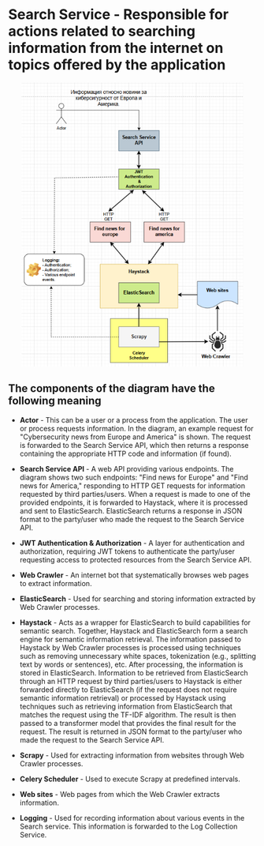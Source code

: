 # Search Service - Responsible for actions related to searching information from the internet on topics offered by the application

<p align="center">
    <img src="https://raw.githubusercontent.com/JivkoSp/Drahten/master/Assets/SearchService-1.PNG" alt="Logo" width="450">
</p>

## The components of the diagram have the following meaning

* **Actor** - This can be a user or a process from the application. The user or process requests information. In the diagram, an example request for "Cybersecurity news from Europe and America" is shown. The request is forwarded to the Search Service API, which then returns a response containing the appropriate HTTP code and information (if found).
   
* **Search Service API** - A web API providing various endpoints. The diagram shows two such endpoints: "Find news for Europe" and "Find news for America," responding to HTTP GET requests for information requested by third parties/users. When a request is made to one of the provided endpoints, it is forwarded to Haystack, where it is processed and sent to ElasticSearch. ElasticSearch returns a response in JSON format to the party/user who made the request to the Search Service API.
   
* **JWT Authentication & Authorization** - A layer for authentication and authorization, requiring JWT tokens to authenticate the party/user requesting access to protected resources from the Search Service API.
   
* **Web Crawler** - An internet bot that systematically browses web pages to extract information.
   
* **ElasticSearch** - Used for searching and storing information extracted by Web Crawler processes.
   
* **Haystack** - Acts as a wrapper for ElasticSearch to build capabilities for semantic search. Together, Haystack and ElasticSearch form a search engine for semantic information retrieval. The information passed to Haystack by Web Crawler processes is processed using techniques such as removing unnecessary white spaces, tokenization (e.g., splitting text by words or sentences), etc. After processing, the information is stored in ElasticSearch. Information to be retrieved from ElasticSearch through an HTTP request by third parties/users to Haystack is either forwarded directly to ElasticSearch (if the request does not require semantic information retrieval) or processed by Haystack using techniques such as retrieving information from ElasticSearch that matches the request using the TF-IDF algorithm. The result is then passed to a transformer model that provides the final result for the request. The result is returned in JSON format to the party/user who made the request to the Search Service API.
   
* **Scrapy** - Used for extracting information from websites through Web Crawler processes.
   
* **Celery Scheduler** - Used to execute Scrapy at predefined intervals.
   
* **Web sites** - Web pages from which the Web Crawler extracts information.
    
* **Logging** - Used for recording information about various events in the Search service. This information is forwarded to the Log Collection Service.
